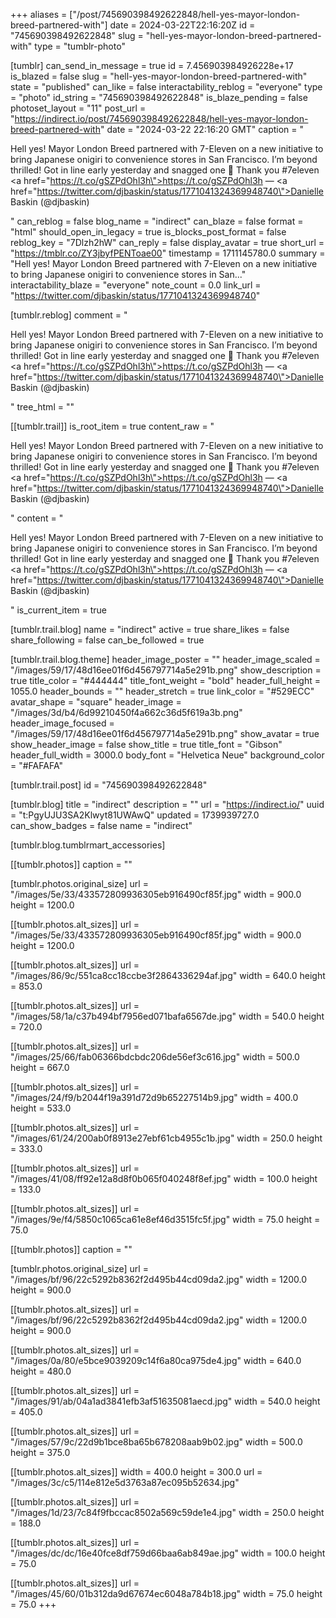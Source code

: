 +++
aliases = ["/post/745690398492622848/hell-yes-mayor-london-breed-partnered-with"]
date = 2024-03-22T22:16:20Z
id = "745690398492622848"
slug = "hell-yes-mayor-london-breed-partnered-with"
type = "tumblr-photo"

[tumblr]
can_send_in_message = true
id = 7.456903984926228e+17
is_blazed = false
slug = "hell-yes-mayor-london-breed-partnered-with"
state = "published"
can_like = false
interactability_reblog = "everyone"
type = "photo"
id_string = "745690398492622848"
is_blaze_pending = false
photoset_layout = "11"
post_url = "https://indirect.io/post/745690398492622848/hell-yes-mayor-london-breed-partnered-with"
date = "2024-03-22 22:16:20 GMT"
caption = "<p>Hell yes! Mayor London Breed partnered with 7-Eleven on a new initiative to bring Japanese onigiri to convenience stores in San Francisco. I’m beyond thrilled! Got in line early yesterday and snagged one 🍙 Thank you #7eleven <a href=\"https://t.co/gSZPdOhl3h\">https://t.co/gSZPdOhl3h</a> — <a href=\"https://twitter.com/djbaskin/status/1771041324369948740\">Danielle Baskin (@djbaskin)</a></p>"
can_reblog = false
blog_name = "indirect"
can_blaze = false
format = "html"
should_open_in_legacy = true
is_blocks_post_format = false
reblog_key = "7Dlzh2hW"
can_reply = false
display_avatar = true
short_url = "https://tmblr.co/ZY3jbyfPENToae00"
timestamp = 1711145780.0
summary = "Hell yes! Mayor London Breed partnered with 7-Eleven on a new initiative to bring Japanese onigiri to convenience stores in San..."
interactability_blaze = "everyone"
note_count = 0.0
link_url = "https://twitter.com/djbaskin/status/1771041324369948740"

[tumblr.reblog]
comment = "<p>Hell yes! Mayor London Breed partnered with 7-Eleven on a new initiative to bring Japanese onigiri to convenience stores in San Francisco. I’m beyond thrilled! Got in line early yesterday and snagged one 🍙 Thank you #7eleven <a href=\"https://t.co/gSZPdOhl3h\">https://t.co/gSZPdOhl3h</a> — <a href=\"https://twitter.com/djbaskin/status/1771041324369948740\">Danielle Baskin (@djbaskin)</a></p>"
tree_html = ""

[[tumblr.trail]]
is_root_item = true
content_raw = "<p>Hell yes! Mayor London Breed partnered with 7-Eleven on a new initiative to bring Japanese onigiri to convenience stores in San Francisco. I’m beyond thrilled! Got in line early yesterday and snagged one 🍙 Thank you #7eleven <a href=\"https://t.co/gSZPdOhl3h\">https://t.co/gSZPdOhl3h</a> — <a href=\"https://twitter.com/djbaskin/status/1771041324369948740\">Danielle Baskin (@djbaskin)</a></p>"
content = "<p>Hell yes! Mayor London Breed partnered with 7-Eleven on a new initiative to bring Japanese onigiri to convenience stores in San Francisco. I&rsquo;m beyond thrilled! Got in line early yesterday and snagged one &#127833; Thank you #7eleven <a href=\"https://t.co/gSZPdOhl3h\">https://t.co/gSZPdOhl3h</a> &mdash; <a href=\"https://twitter.com/djbaskin/status/1771041324369948740\">Danielle Baskin (@djbaskin)</a></p>"
is_current_item = true

[tumblr.trail.blog]
name = "indirect"
active = true
share_likes = false
share_following = false
can_be_followed = true

[tumblr.trail.blog.theme]
header_image_poster = ""
header_image_scaled = "/images/59/17/48d16ee01f6d456797714a5e291b.png"
show_description = true
title_color = "#444444"
title_font_weight = "bold"
header_full_height = 1055.0
header_bounds = ""
header_stretch = true
link_color = "#529ECC"
avatar_shape = "square"
header_image = "/images/3d/b4/6d99210450f4a662c36d5f619a3b.png"
header_image_focused = "/images/59/17/48d16ee01f6d456797714a5e291b.png"
show_avatar = true
show_header_image = false
show_title = true
title_font = "Gibson"
header_full_width = 3000.0
body_font = "Helvetica Neue"
background_color = "#FAFAFA"

[tumblr.trail.post]
id = "745690398492622848"

[tumblr.blog]
title = "indirect"
description = ""
url = "https://indirect.io/"
uuid = "t:PgyUJU3SA2Klwyt81UWAwQ"
updated = 1739939727.0
can_show_badges = false
name = "indirect"

[tumblr.blog.tumblrmart_accessories]

[[tumblr.photos]]
caption = ""

[tumblr.photos.original_size]
url = "/images/5e/33/433572809936305eb916490cf85f.jpg"
width = 900.0
height = 1200.0

[[tumblr.photos.alt_sizes]]
url = "/images/5e/33/433572809936305eb916490cf85f.jpg"
width = 900.0
height = 1200.0

[[tumblr.photos.alt_sizes]]
url = "/images/86/9c/551ca8cc18ccbe3f2864336294af.jpg"
width = 640.0
height = 853.0

[[tumblr.photos.alt_sizes]]
url = "/images/58/1a/c37b494bf7956ed071bafa6567de.jpg"
width = 540.0
height = 720.0

[[tumblr.photos.alt_sizes]]
url = "/images/25/66/fab06366bdcbdc206de56ef3c616.jpg"
width = 500.0
height = 667.0

[[tumblr.photos.alt_sizes]]
url = "/images/24/f9/b2044f19a391d72d9b65227514b9.jpg"
width = 400.0
height = 533.0

[[tumblr.photos.alt_sizes]]
url = "/images/61/24/200ab0f8913e27ebf61cb4955c1b.jpg"
width = 250.0
height = 333.0

[[tumblr.photos.alt_sizes]]
url = "/images/41/08/ff92e12a8d8f0b065f040248f8ef.jpg"
width = 100.0
height = 133.0

[[tumblr.photos.alt_sizes]]
url = "/images/9e/f4/5850c1065ca61e8ef46d3515fc5f.jpg"
width = 75.0
height = 75.0

[[tumblr.photos]]
caption = ""

[tumblr.photos.original_size]
url = "/images/bf/96/22c5292b8362f2d495b44cd09da2.jpg"
width = 1200.0
height = 900.0

[[tumblr.photos.alt_sizes]]
url = "/images/bf/96/22c5292b8362f2d495b44cd09da2.jpg"
width = 1200.0
height = 900.0

[[tumblr.photos.alt_sizes]]
url = "/images/0a/80/e5bce9039209c14f6a80ca975de4.jpg"
width = 640.0
height = 480.0

[[tumblr.photos.alt_sizes]]
url = "/images/91/ab/04a1ad3841efb3af51635081aecd.jpg"
width = 540.0
height = 405.0

[[tumblr.photos.alt_sizes]]
url = "/images/57/9c/22d9b1bce8ba65b678208aab9b02.jpg"
width = 500.0
height = 375.0

[[tumblr.photos.alt_sizes]]
width = 400.0
height = 300.0
url = "/images/3c/c5/114e812e5d3763a87ec095b52634.jpg"

[[tumblr.photos.alt_sizes]]
url = "/images/1d/23/7c84f9fbccac8502a569c59de1e4.jpg"
width = 250.0
height = 188.0

[[tumblr.photos.alt_sizes]]
url = "/images/dc/dc/16e40fce8df759d66baa6ab849ae.jpg"
width = 100.0
height = 75.0

[[tumblr.photos.alt_sizes]]
url = "/images/45/60/01b312da9d67674ec6048a784b18.jpg"
width = 75.0
height = 75.0
+++

